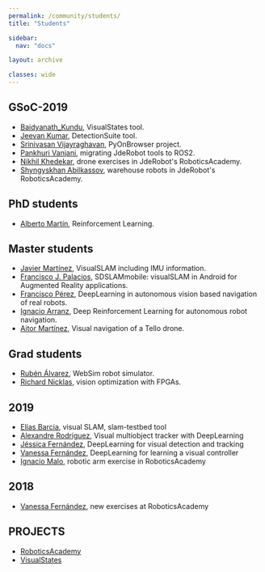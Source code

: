 ```yaml
---
permalink: /community/students/
title: "Students"

sidebar:
  nav: "docs"

layout: archive

classes: wide
---
```


## GSoC-2019

  - [Baidyanath_Kundu](https://theroboticsclub.github.io/colab-gsoc2019-Baidyanath_Kundu), VisualStates tool.
  - [Jeevan Kumar](https://theroboticsclub.github.io/colab-gsoc2019-Jeevan_Kumar), DetectionSuite tool.
  - [Srinivasan Vijayraghavan](https://theroboticsclub.github.io/colab-gsoc2019-Srinivasan_Vijayraghavan), PyOnBrowser project.
  - [Pankhuri Vanjani](https://theroboticsclub.github.io/colab-gsoc2019-Pankhuri_Vanjani), migrating JdeRobot tools to ROS2.
  - [Nikhil Khedekar](https://theroboticsclub.github.io/colab-gsoc2019-Nikhil_Khedekar), drone exercises in JdeRobot's RoboticsAcademy.
  - [Shyngyskhan Abilkassov](https://theroboticsclub.github.io/colab-gsoc2019-Shyngyskhan_Abilkassov), warehouse robots in JdeRobot's RoboticsAcademy.


## PhD students

  - [Alberto Martín](https://roboticslaburjc.github.io/2019-phd-alberto-martin), Reinforcement Learning.


## Master students


  - [Javier Martínez](https://roboticslaburjc.github.io/2018-tfm-javier-martinez), VisualSLAM including IMU information.
  - [Francisco J. Palacios](https://roboticslaburjc.github.io/2018-tfm-Francisco-Palacios), SDSLAMmobile: visualSLAM in Android for Augmented Reality applications.
  - [Francisco Pérez](https://roboticslaburjc.github.io/2017-tfm-francisco-perez), DeepLearning in autonomous vision based navigation of real robots.
  - [Ignacio Arranz](https://roboticslaburjc.github.io/2019-tfm-ignacio-arranz), Deep Reinforcement Learning for autonomous robot navigation.
  - [Aitor Martínez](https://roboticslaburjc.github.io/2019-tfm-aitor-martinez), Visual navigation of a Tello drone.



## Grad students


- [Rubén Álvarez](https://roboticslaburjc.github.io/2019-tfg-ruben-alvarez), WebSim robot simulator.
- [Richard Nicklas](https://roboticslaburjc.github.io/2017-tfg-richard-nicklas), vision optimization with FPGAs.



## 2019

  - [Elías Barcia](https://roboticslaburjc.github.io/2017-tfm-elias-barcia), visual SLAM, slam-testbed tool
  - [Alexandre Rodríguez](https://roboticslaburjc.github.io/2017-tfm-alexandre-rodriguez), Visual multiobject tracker with DeepLearning
  - [Jéssica Fernández](https://roboticslaburjc.github.io/2018-tfm-Jessica-Fernandez), DeepLearning for visual detection and tracking
  - [Vanessa Fernández](https://roboticslaburjc.github.io/2017-tfm-vanessa-fernandez), DeepLearning for learning a visual controller
  - [Ignacio Malo](http://roboticslaburjc.github.io/2016-tfg-Ignacio-Malo), robotic arm exercise in RoboticsAcademy



## 2018


  - [Vanessa Fernández](http://roboticslaburjc.github.io/2016-tfg-vanessa-fernandez), new exercises at RoboticsAcademy




## PROJECTS

  - [RoboticsAcademy](https://jderobot.github.io/RoboticsAcademy)
  - [VisualStates](https://jderobot.github.io/VisualStates)
